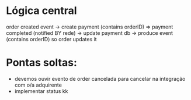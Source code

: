 
# Lógica central
order created event -> create payment (contains orderID) => payment completed (notified BY rede) -> update payment db -> produce event (contains orderID) so order updates it

# Pontas soltas:
* devemos ouvir evento de order cancelada para cancelar na integração com o/a adquirente
* implementar status kk
